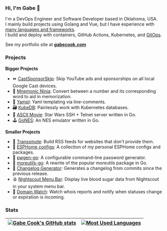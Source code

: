 ### Hi, I'm Gabe :wave:

I'm a DevOps Engineer and Software Developer based in Oklahoma, USA.  
I mainly build projects using Golang and Vue, but I have experience with [many languages and frameworks](https://gabecook.com/skills).  
I build and deploy with containers, GitHub Actions, Kubernetes, and [GitOps](https://github.com/gabe565/home-ops).

See my portfolio site at [**gabecook.com**](https://gabecook.com)

### Projects

<!-- Begin projects -->
**Bigger Projects**
- :fast_forward: [CastSponsorSkip](https://github.com/gabe565/CastSponsorSkip): Skip YouTube ads and sponsorships on all local Google Cast devices.
- :1234: [Mnemonic Ninja](https://mnemonic.ninja): Convert between a number and its corresponding word to aid in memorization.
- :page_facing_up: [Yampl](https://github.com/clevyr/yampl): Yaml templating via line-comments.
- :card_file_box: [KubeDB](https://github.com/clevyr/kubedb): Painlessly work with Kubernetes databases.
- :milky_way: [ASCII Movie](https://github.com/gabe565/ascii-movie): Star Wars SSH &#43; Telnet server written in Go.
- :joystick: [GoNES](https://github.com/gabe565/gones): An NES emulator written in Go.

**Smaller Projects**
- :newspaper: [Transsmute](https://github.com/gabe565/transsmute): Build RSS feeds for websites that don&#39;t provide them.
- :floppy_disk: [ESPHome configs](https://github.com/gabe565/esphome-configs): A collection of my personal ESPHome configs and packages.
- :key: [pwgen-go](https://github.com/gabe565/pwgen-go): A configurable command-line password generator.
- :wrench: [moreutils-go](https://github.com/gabe565/moreutils-go): A rewrite of the popular moreutils package in Go.
- :page_with_curl: [Changelog Generator](https://github.com/gabe565/changelog-generator): Generates a changelog from commits since the previous release.
- :drop_of_blood: [Nightscout Menu Bar](https://github.com/gabe565/nightscout-menu-bar): Display live blood sugar data from Nightscout in your system menu bar.
- :bell: [Domain Watch](https://github.com/gabe565/domain-watch): Watch whois reports and notify when statuses change or expiration is incoming.
<!-- End projects -->

### Stats

| [![Gabe Cook's GitHub stats](https://api.gabecook.com/api/github-stats/stats)](https://github.com/anuraghazra/github-readme-stats) | [![Most Used Languages](https://api.gabecook.com/api/github-stats/top-langs)](https://github.com/anuraghazra/github-readme-stats) |
|----------------------------------------------------------------------------------------------------------------------------------------------------------------------------------------------------------------------|-------------------------------------------------------------------------------------------------------------------------------------------------------------------------------------------------------|
